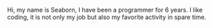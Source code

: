 Hi, my name is Seaborn, I have been a programmer for 6 years. I like coding, it is not only my job but also my favorite activity in spare time.
